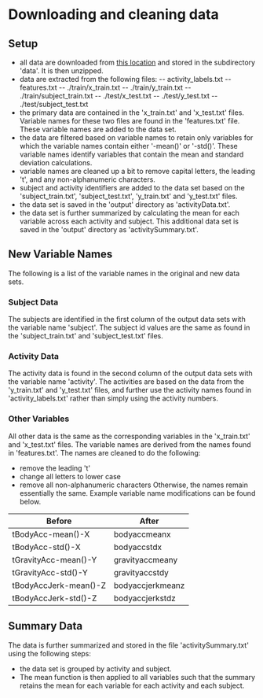# Downloading and cleaning data

## Setup
- all data are downloaded from [this location](https://d396qusza40orc.cloudfront.net/getdata%2Fprojectfiles%2FUCI%20HAR%20Dataset.zip) and stored in the subdirectory 'data'. It is then unzipped.
- data are extracted from the following files:
-- activity_labels.txt
-- features.txt
-- ./train/x_train.txt
-- ./train/y_train.txt
-- ./train/subject_train.txt
-- ./test/x_test.txt
-- ./test/y_test.txt
-- ./test/subject_test.txt
- the primary data are contained in the 'x_train.txt' and 'x_test.txt' files. Variable names for these two files are found in the 'features.txt' file. These variable names are added to the data set.
- the data are filtered based on variable names to retain only variables for which the variable names contain either '-mean()' or '-std()'. These variable names identify variables that contain the mean and standard deviation calculations.
- variable names are cleaned up a bit to remove capital letters, the leading 't', and any non-alphanumeric characters.
- subject and activity identifiers are added to the data set based on the 'subject_train.txt', 'subject_test.txt', 'y_train.txt' and 'y_test.txt' files.
- the data set is saved in the 'output' directory as 'activityData.txt'.
- the data set is further summarized by calculating the mean for each variable across each activity and subject. This additional data set is saved in the 'output' directory as 'activitySummary.txt'.

## New Variable Names
The following is a list of the variable names in the original and new data sets.

### Subject Data
The subjects are identified in the first column of the output data sets with the variable name 'subject'. The subject id values are the same as found in the 'subject_train.txt' and 'subject_test.txt' files.

### Activity Data
The activity data is found in the second column of the output data sets with the variable name 'activity'. The activities are based on the data from the 'y_train.txt' and 'y_test.txt' files, and further use the activity names found in 'activity_labels.txt' rather than simply using the activity numbers.

### Other Variables
All other data is the same as the corresponding variables in the 'x_train.txt' and 'x_test.txt' files. The variable names are derived from the names found in 'features.txt'. The names are cleaned to do the following:
- remove the leading 't'
- change all letters to lower case
- remove all non-alphanumeric characters
Otherwise, the names remain essentially the same. Example variable name modifications can be found below.

| Before                | After            |
| --------------------- | ---------------- |
| tBodyAcc-mean()-X     | bodyaccmeanx     |
| tBodyAcc-std()-X      | bodyaccstdx      |
| tGravityAcc-mean()-Y  | gravityaccmeany  |
| tGravityAcc-std()-Y   | gravityaccstdy   |
| tBodyAccJerk-mean()-Z | bodyaccjerkmeanz |
| tBodyAccJerk-std()-Z  | bodyaccjerkstdz  |

## Summary Data
The data is further summarized and stored in the file 'activitySummary.txt' using the following steps:
- the data set is grouped by activity and subject.
- The mean function is then applied to all variables such that the summary retains the mean for each variable for each activity and each subject.

